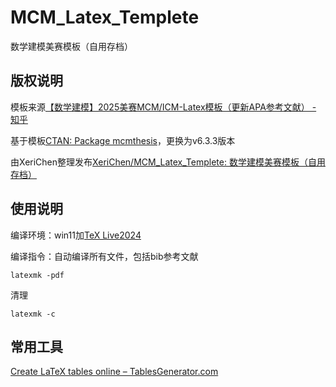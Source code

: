 # MCM_Latex_Templete
数学建模美赛模板（自用存档）

## 版权说明

模板来源[【数学建模】2025美赛MCM/ICM-Latex模板（更新APA参考文献） - 知乎](https://zhuanlan.zhihu.com/p/17943612522)

基于模板[CTAN: Package mcmthesis](https://ctan.org/pkg/mcmthesis)，更换为v6.3.3版本

由XeriChen整理发布[XeriChen/MCM_Latex_Templete: 数学建模美赛模板（自用存档）](https://github.com/XeriChen/MCM_Latex_Templete)

## 使用说明

编译环境：win11加[TeX Live2024 ](https://tug.org/texlive/)

编译指令：自动编译所有文件，包括bib参考文献

```shell
latexmk -pdf
```

清理

```shell
latexmk -c
```

## 常用工具

[Create LaTeX tables online – TablesGenerator.com](https://www.tablesgenerator.com/)
